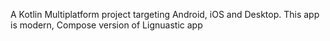 A Kotlin Multiplatform project targeting Android, iOS and Desktop.
This app is modern, Compose version of Lignuastic app